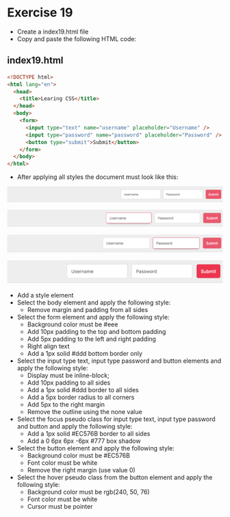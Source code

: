 # Exercise 19

- Create a index19.html file
- Copy and paste the following HTML code:

## index19.html

```html
<!DOCTYPE html>
<html lang="en">
  <head>
    <title>Learing CSS</title>
  </head>
  <body>
    <form>
      <input type="text" name="username" placeholder="Username" />
      <input type="password" name="password" placeholder="Password" />
      <button type="submit">Submit</button>
    </form>
  </body>
</html>
```

- After applying all styles the document must look like this:

![Ex 19](./results/ex_19.png)

![Ex 19](./results/ex_19b.png)

![Ex 19](./results/ex_19c.png)

![Ex 19](./results/ex_19d.png)

- Add a style element
- Select the body element and apply the following style:
  - Remove margin and padding from all sides
- Select the form element and apply the following style:
  - Background color must be #eee
  - Add 10px padding to the top and bottom padding
  - Add 5px padding to the left and right padding
  - Right align text
  - Add a 1px solid #ddd bottom border only
- Select the input type text, input type password and button elements and apply the following style:
  - Display must be inline-block;
  - Add 10px padding to all sides
  - Add a 1px solid #ddd border to all sides
  - Add a 5px border radius to all corners
  - Add 5px to the right margin
  - Remove the outline using the none value
- Select the focus pseudo class for input type text, input type password and button and apply the following style:
  - Add a 1px solid #EC576B border to all sides
  - Add a 0 6px 6px -6px #777 box shadow
- Select the button element and apply the following style:
  - Background color must be #EC576B
  - Font color must be white
  - Remove the right margin (use value 0)
- Select the hover pseudo class from the button element and apply the following style:
  - Background color must be rgb(240, 50, 76)
  - Font color must be white
  - Cursor must be pointer
